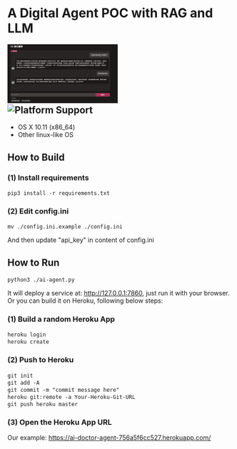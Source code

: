 <p align="center"><h1>A Digital Agent POC with RAG and LLM</h1></p>
<div width="100%">
    <span style="float:left;"><img width="49%" src="./img/index.png"></span>
    <span style="float:left;"><img width="49%" src="./img/index.gif"></span>
</div>
<br/>

## Platform Support
- OS X 10.11 (x86_64)
- Other linux-like OS

## How to Build

### (1) Install requirements
```
pip3 install -r requirements.txt
```

### (2) Edit config.ini
```
mv ./config.ini.example ./config.ini
```
And then update "api_key" in content of config.ini


## How to Run
```
python3 ./ai-agent.py
```
It will deploy a service at: http://127.0.0.1:7860, just run it with your browser.<br/>
Or you can build it on Heroku, following below steps: <br/>

### (1) Build a random Heroku App
```
heroku login
heroku create
```
### (2) Push to Heroku
```
git init
git add -A
git commit -m "commit message here"
heroku git:remote -a Your-Heroku-Git-URL
git push heroku master
```
### (3) Open the Heroku App URL
Our example: <a href="https://ai-doctor-agent-756a5f6cc527.herokuapp.com/" target="_blank">https://ai-doctor-agent-756a5f6cc527.herokuapp.com/</a>
